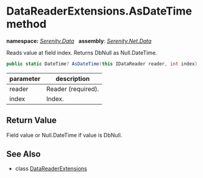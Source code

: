 # DataReaderExtensions.AsDateTime method
**namespace:** *[Serenity.Data](../../README.md#serenity.data-namespace)*   **assembly**: *[Serenity.Net.Data](../../README.md)*

Reads value at field index. Returns DbNull as Null.DateTime.

```csharp
public static DateTime? AsDateTime(this IDataReader reader, int index)
```

| parameter | description |
| --- | --- |
| reader | Reader (required). |
| index | Index. |

## Return Value

Field value or Null.DateTime if value is DbNull.

## See Also

* class [DataReaderExtensions](../DataReaderExtensions.md)